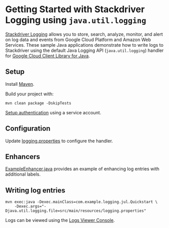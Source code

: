 # Getting Started with Stackdriver Logging using `java.util.logging`

[Stackdriver Logging][logging]  allows you to store, search, analyze, monitor,
and alert on log data and events from Google Cloud Platform and Amazon Web
Services.
These sample Java applications demonstrate how to write logs to Stackdriver using
the default Java Logging API (`java.util.logging`) handler for 
[Google Cloud Client Library for Java][google-cloud-java].

[logging]: https://cloud.google.com/logging/
[google-cloud-java]: https://github.com/GoogleCloudPlatform/google-cloud-java

## Setup

Install [Maven](http://maven.apache.org/).

Build your project with:

	mvn clean package -DskipTests
	
[Setup authentication](https://cloud.google.com/docs/authentication) using a service account.

## Configuration

Update [logging.properties](src/main/resources/logging.properties) to configure the handler.

## Enhancers

[ExampleEnhancer.java](src/main/java/com/example/logging/jul/enhancers/ExampleEnhancer.java)
provides an example of enhancing log entries with additional labels.


## Writing log entries
    mvn exec:java -Dexec.mainClass=com.example.logging.jul.Quickstart \
        -Dexec.args="-Djava.util.logging.file=src/main/resources/logging.properties"           

Logs can be viewed using the [Logs Viewer Console](https://pantheon.corp.google.com/logs/viewer).
